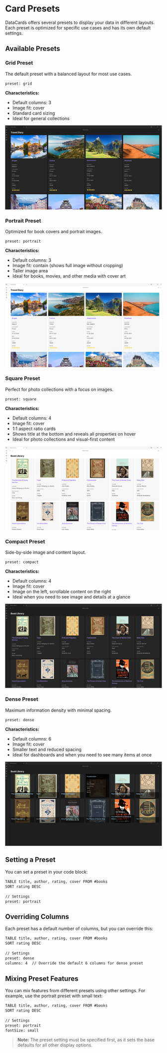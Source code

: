 # Card Presets

DataCards offers several presets to display your data in different layouts. Each preset is optimized for specific use cases and has its own default settings.

## Available Presets

### Grid Preset

The default preset with a balanced layout for most use cases.

```
preset: grid
```

**Characteristics:**
- Default columns: 3
- Image fit: cover
- Standard card sizing
- Ideal for general collections

![Grid Preset Example](../assets/images/screenshot-1.png)

### Portrait Preset

Optimized for book covers and portrait images.

```
preset: portrait
```

**Characteristics:**
- Default columns: 3
- Image fit: contain (shows full image without cropping)
- Taller image area
- Ideal for books, movies, and other media with cover art

![Portrait Preset Example](../assets/images/screenshot-2.png)

### Square Preset

Perfect for photo collections with a focus on images.

```
preset: square
```

**Characteristics:**
- Default columns: 4
- Image fit: cover
- 1:1 aspect ratio cards
- Shows title at the bottom and reveals all properties on hover
- Ideal for photo collections and visual-first content

![Square Preset Example](../assets/images/screenshot-3.png)

### Compact Preset

Side-by-side image and content layout.

```
preset: compact
```

**Characteristics:**
- Default columns: 4
- Image fit: cover
- Image on the left, scrollable content on the right
- Ideal when you need to see image and details at a glance

![Compact Preset Example](../assets/images/screenshot-4.png)

### Dense Preset

Maximum information density with minimal spacing.

```
preset: dense
```

**Characteristics:**
- Default columns: 6
- Image fit: cover
- Smaller text and reduced spacing
- Ideal for dashboards and when you need to see many items at once

![Dense Preset Example](../assets/images/screenshot-5.png)

## Setting a Preset

You can set a preset in your code block:

```datacards
TABLE title, author, rating, cover FROM #books
SORT rating DESC

// Settings
preset: portrait
```

## Overriding Columns

Each preset has a default number of columns, but you can override this:

```datacards
TABLE title, author, rating, cover FROM #books
SORT rating DESC

// Settings
preset: dense
columns: 4  // Override the default 6 columns for dense preset
```

## Mixing Preset Features

You can mix features from different presets using other settings. For example, use the portrait preset with small text:

```datacards
TABLE title, author, rating, cover FROM #books
SORT rating DESC

// Settings
preset: portrait
fontSize: small
```

> **Note:** The preset setting must be specified first, as it sets the base defaults for all other display options.